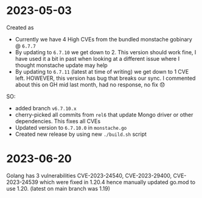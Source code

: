 # 2023-05-03
Created as
- Currently we have 4 High CVEs from the bundled monstache gobinary @ `6.7.7`
- By updating to `6.7.10` we get down to 2. This version should work fine, I have used it a bit in past when looking at a different issue where I thought monstache update may help
- By updating to `6.7.11` (latest at time of writing) we get down to 1 CVE left. HOWEVER, this version has bug that breaks our sync. I commented about this on GH mid last month, had no response, no fix :disappointed:

SO:
- added branch `v6.7.10.x`
- cherry-picked all commits from `rel6` that update Mongo driver or other dependencies. This fixes all CVEs
- Updated version to `6.7.10.0` in `monstache.go`
- Created new release by using new `./build.sh` script

# 2023-06-20
Golang has 3 vulnerabilities CVE-2023-24540, CVE-2023-29400, CVE-2023-24539 which were fixed in 1.20.4 hence manually updated go.mod to use 1.20. (latest on main branch was 1.19)
